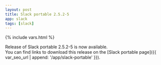 ```yaml
---
layout: post
title: Slack portable 2.5.2-5
app: slack
tags: [slack]
---
```

{% include vars.html %}

Release of Slack portable 2.5.2-5 is now available.<br />
You can find links to download this release on the [Slack portable page]({{ var_seo_url | append: '/app/slack-portable' }}).